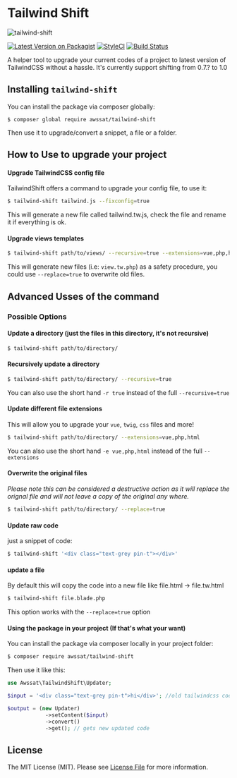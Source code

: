 # Tailwind Shift 

![tailwind-shift](https://i.imgur.com/Ldx09d8.png)

[![Latest Version on Packagist](https://img.shields.io/packagist/v/awssat/tailwind-shift.svg?style=flat-square)](https://packagist.org/packages/awssat/tailwind-shift)
[![StyleCI](https://styleci.io/repos/177280907/shield?branch=master)](https://styleci.io/repos/177280907)
[![Build Status](https://img.shields.io/travis/awssat/tailwind-shift/master.svg?style=flat-square)](https://travis-ci.org/awssat/tailwind-shift)

A helper tool to upgrade your current codes of a project to latest version of TailwindCSS without a hassle.
It's currently support shifting from 0.7.? to 1.0  

## Installing `tailwind-shift`

You can install the package via composer globally:

`$ composer global require awssat/tailwind-shift`

Then use it to upgrade/convert a snippet, a file or a folder.


## How to Use to upgrade your project
#### Upgrade TailwindCSS config file
TailwindShift offers a command to upgrade your config file, to use it: 
```bash
$ tailwind-shift tailwind.js --fixconfig=true
```
This will generate a new file called tailwind.tw.js, check the file and rename it if everything is ok.

#### Upgrade views templates
```bash
$ tailwind-shift path/to/views/ --recursive=true --extensions=vue,php,html
```
This will generate new files (i.e: `view.tw.php`) as a safety procedure, you could use `--replace=true` to overwrite old files.



## Advanced Usses of the command
### Possible Options
#### Update a directory (just the files in this directory, it's not recursive)
```bash
$ tailwind-shift path/to/directory/ 
```
#### Recursively update a directory
```bash
$ tailwind-shift path/to/directory/ --recursive=true
```
You can also use the short hand `-r true` instead of the full `--recursive=true`

#### Update different file extensions
This will allow you to upgrade your `vue`, `twig`, `css` files and more!
```bash
$ tailwind-shift path/to/directory/ --extensions=vue,php,html
```
You can also use the short hand `-e vue,php,html` instead of the full `--extensions`

#### Overwrite the original files
_Please note this can be considered a destructive action as it will replace the orignal file and will not leave a copy of the original any where._
```bash
$ tailwind-shift path/to/directory/ --replace=true
```

#### Update raw code
just a snippet of code:

```bash
$ tailwind-shift '<div class="text-grey pin-t"></div>'
```


#### update a file
By default this will copy the code into a new file like file.html -> file.tw.html
```bash
$ tailwind-shift file.blade.php
```
This option works with the `--replace=true` option

#### Using the package in your project (If that's what your want)

You can install the package via composer locally in your project folder:

```bash 
$ composer require awssat/tailwind-shift
```

Then use it like this: 

```php
use Awssat\TailwindShift\Updater;

$input = '<div class="text-grey pin-t">hi</div>'; //old tailwindcss code

$output = (new Updater)
            ->setContent($input)
            ->convert()
            ->get(); // gets new updated code
```


## License
The MIT License (MIT). Please see [License File](LICENSE.md) for more information.

